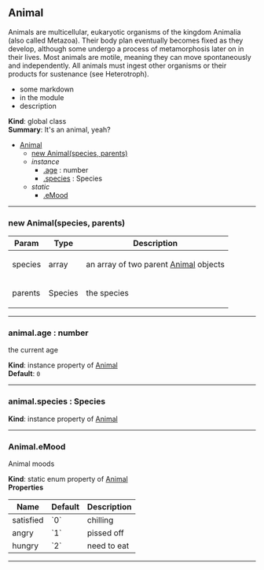 ## Animal
Animals are multicellular, eukaryotic organisms of the kingdom Animalia (also called Metazoa). Their body plan eventually becomes fixed as they develop, although some undergo a process of metamorphosis later on in their lives. Most animals are motile, meaning they can move spontaneously and independently. All animals must ingest other organisms or their products for sustenance (see Heterotroph).

- some markdown
- in the module
- description

**Kind**: global class  
**Summary**: It's an animal, yeah?  

* [Animal](#markdown-header-animal)
    * [new Animal(species, parents)](#markdown-header-new-animalspecies-parents)
    * _instance_
        * [.age](#markdown-header-animalage-number) : number
        * [.species](#markdown-header-animalspecies-species) : Species
    * _static_
        * [.eMood](#markdown-header-animalemood)


* * *

### new Animal(species, parents)
<table>
  <thead>
    <tr>
      <th>Param</th><th>Type</th><th>Description</th>
    </tr>
  </thead>
  <tbody>
<tr>
    <td>species</td><td>array</td><td><p>an array of two parent <a href="#Animal">Animal</a> objects</p>
</td>
    </tr><tr>
    <td>parents</td><td>Species</td><td><p>the species</p>
</td>
    </tr>  </tbody>
</table>


* * *

### animal.age : number
the current age

**Kind**: instance property of [Animal](#markdown-header-new-animalspecies-parents)  
**Default**: `0`  

* * *

### animal.species : Species
**Kind**: instance property of [Animal](#markdown-header-new-animalspecies-parents)  

* * *

### Animal.eMood
Animal moods

**Kind**: static enum property of [Animal](#markdown-header-new-animalspecies-parents)  
**Properties**

<table>
  <thead>
    <tr>
      <th>Name</th><th>Default</th><th>Description</th>
    </tr>
  </thead>
  <tbody>
<tr>
    <td>satisfied</td><td>`0`</td><td>chilling</td>
    </tr><tr>
    <td>angry</td><td>`1`</td><td>pissed off</td>
    </tr><tr>
    <td>hungry</td><td>`2`</td><td>need to eat</td>
    </tr>  </tbody>
</table>


* * *


